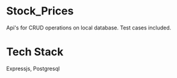 # Stock_Prices
Api's for CRUD operations on local database. Test cases included.

# Tech Stack
Expressjs, Postgresql
